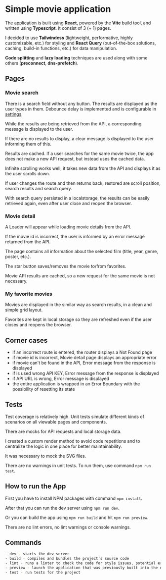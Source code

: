 # Simple movie application

The application is built using **React**, powered by the **Vite** build tool, and written using **Typescript**. It consist of 3 (+ 1) pages.

I decided to use **Tailwindcss** (lightweight, performative, highly customizable, etc.) for styling and **React Query** (out-of-the-box solutions, caching, build-in functions, etc.) for data manipulation.

**Code splitting** and **lazy loading** techniques are used along with some others (**preconnect**, **dns-prefetch**).

## Pages

### Movie search

There is a search field without any button. The results are displayed as the user types in them. Debounce delay is implemented and is configurable in [settings](/src/config/index.ts).

While the results are being retrieved from the API, a corresponding message is displayed to the user.

If there are no results to display, a clear message is displayed to the user informing them of this.

Results are cached. If a user searches for the same movie twice, the app does not make a new API request, but instead uses the cached data.

Infinite scrolling works well, it takes new data from the API and displays it as the user scrolls down.

If user changes the route and then returns back, restored are scroll position, search results and search query.

With search query persisted in a localstorage, the results can be easily retrieved again, even after user close and reopen the browser.

### Movie detail

A Loader will appear while loading movie details from the API.

If the movie id is incorrect, the user is informed by an error message returned from the API.

The page contains all information about the selected film (title, year, genre, poster, etc.).

The star button saves/removes the movie to/from favorites.

Movie API results are cached, so a new request for the same movie is not necessary.

### My favorite movies

Movies are displayed in the similar way as search results, in a clean and simple grid layout.

Favorites are kept in local storage so they are refreshed even if the user closes and reopens the browser.

## Corner cases

- if an incorrect route is entered, the router displays a Not Found page
- if movie id is incorrect, Movie detail page displays an appropriate error
- if movie can't be found in the API, Error message from the response is displayed
- if is used wrong API KEY, Error message from the response is displayed
- if API URL is wrong, Error message is displayed
- the entire application is wrapped in an Error Boundary with the possibility of resetting its state

## Tests

Test coverage is relatively high. Unit tests simulate different kinds of scenarios on all viewable pages and components.

There are mocks for API requests and local storage data.

I created a custom render method to avoid code repetitions and to centralize the logic in one place for better maintainability.

It was necessary to mock the SVG files.

There are no warnings in unit tests. To run them, use command `npm run test`.

## How to run the App

First you have to install NPM packages with command `npm install`.

After that you can run the dev server using `npm run dev`.

Or you can build the app using `npm run build` and hit `npm run preview`.

There are no lint errors, no lint warnings or console warnings.

## Commands

```bash
- dev - starts the dev server
- build - compiles and bundles the project’s source code
- lint - runs a linter to check the code for style issues, potential errors, or deviations from standards
- preview - launch the application that was previously built into the dist folder
- test - run tests for the project
```
